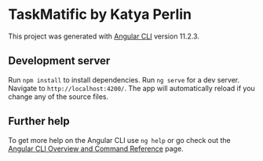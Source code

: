 # TaskMatific by Katya Perlin

This project was generated with [Angular CLI](https://github.com/angular/angular-cli) version 11.2.3.

## Development server
Run `npm install` to install dependencies.
Run `ng serve` for a dev server. Navigate to `http://localhost:4200/`. The app will automatically reload if you change any of the source files.

## Further help

To get more help on the Angular CLI use `ng help` or go check out the [Angular CLI Overview and Command Reference](https://angular.io/cli) page.

